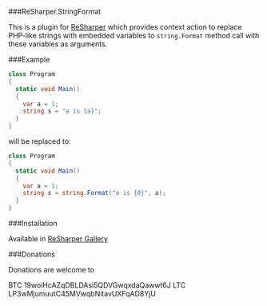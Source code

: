 ###ReSharper.StringFormat

This is a plugin for [ReSharper](http://jetbrains.com/resharper) which provides context action to replace PHP-like strings with embedded variables to `string.Format` method call with these variables as arguments.

###Example

```csharp
class Program
{
  static void Main()
  {
    var a = 1;
    string s = "a is {a}";
  }
} 
```
will be replaced to:
```csharp
class Program
{
  static void Main()
  {
    var a = 1;
    string s = string.Format("a is {0}", a);
  }
} 
```

###Installation

Available in [ReSharper Gallery](http://resharper-plugins.jetbrains.com/packages/ReSharper.StringFormat/)

###Donations

Donations are welcome to 

 BTC 19woiHcAZqDBLDAsi5QDVGwqxdaQawwt6J
 LTC LP3wMjumuutC45MVwqbNitavUXFqAD8YjU

